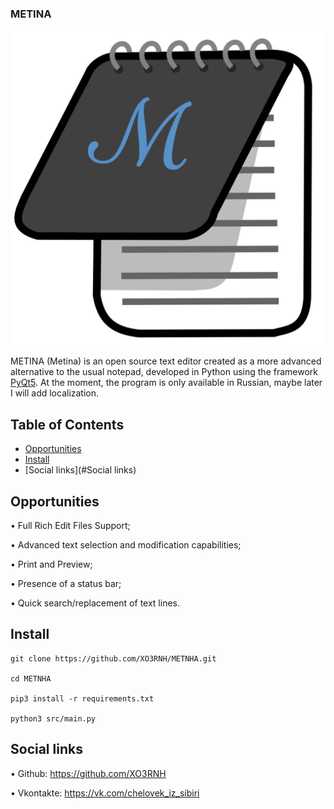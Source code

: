 ### METINA
![METNHA](https://github.com/XO3RNH/METNHA/blob/master/logoBg.png)

  METINA (Metina) is an open source text editor created as a more advanced alternative to the usual notepad, developed in Python using the framework [PyQt5](https://pypi.org/project/PyQt5/). 
At the moment, the program is only available in Russian, maybe later I will add localization.

  ## Table of Contents

  - [Opportunities](#Opportunities)
  - [Install](#Install)
  - [Social links](#Social links)

## Opportunities

• Full Rich Edit Files Support;

• Advanced text selection and modification capabilities;

• Print and Preview;

• Presence of a status bar;

• Quick search/replacement of text lines.

## Install
```
git clone https://github.com/XO3RNH/METNHA.git

cd METNHA

pip3 install -r requirements.txt

python3 src/main.py
```

## Social links

• Github: https://github.com/XO3RNH

• Vkontakte: https://vk.com/chelovek_iz_sibiri


